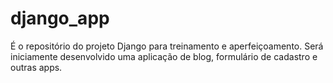 # django_app
É o repositório do projeto Django para treinamento e aperfeiçoamento. Será iniciamente desenvolvido uma aplicação de blog, formulário de cadastro e outras apps.
